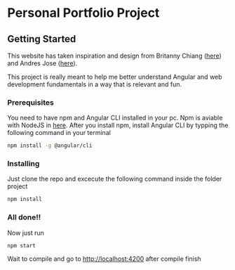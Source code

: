 # Personal Portfolio Project

## Getting Started

This website has taken inspiration and design from Britanny Chiang ([here](https://github.com/bchiang7/v4)) and Andres Jose ([here](https://github.com/andresjosehr)).

This project is really meant to help me better understand Angular and web development fundamentals in a way that is relevant and fun. 

### Prerequisites

You need to have npm and Angular CLI installed in your pc. Npm is aviable with NodeJS in [here](https://nodejs.org/es/). After you install npm, install Angular CLI by typping the following command in your terminal

``` bash
npm install -g @angular/cli
```

### Installing

Just clone  the repo and excecute the following command inside the folder project

``` bash
npm install
```

### All done!!

Now just run
```
npm start
```
Wait to compile and go to [http://localhost:4200](http://localhost:4200) after compile finish

